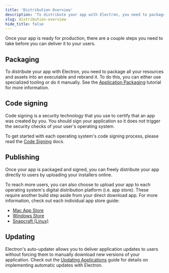 ```yaml
---
title: 'Distribution Overview'
description: 'To distribute your app with Electron, you need to package and rebrand it. To do this, you can either use specialized tooling or manual approaches.'
slug: distribution-overview
hide_title: false
---
```


Once your app is ready for production, there are a couple steps you need to take before
you can deliver it to your users.

## Packaging

To distribute your app with Electron, you need to package all your resources and assets
into an executable and rebrand it. To do this, you can either use specialized tooling
or do it manually. See the [Application Packaging][application-packaging] tutorial
for more information.

## Code signing

Code signing is a security technology that you use to certify that an app was
created by you. You should sign your application so it does not trigger the
security checks of your user's operating system.

To get started with each operating system's code signing process, please read the
[Code Signing][code-signing] docs.

## Publishing

Once your app is packaged and signed, you can freely distribute your app directly
to users by uploading your installers online.

To reach more users, you can also choose to upload your app to each operating system's
digital distribution platform (i.e. app store). These require another build step aside
from your direct download app. For more information, check out each individual app store guide:

- [Mac App Store][mac-app]
- [Windows Store][windows-store]
- [Snapcraft (Linux)][snapcraft]

## Updating

Electron's auto-updater allows you to deliver application updates to users
without forcing them to manually download new versions of your application.
Check out the [Updating Applications][updates] guide for details on implementing automatic updates
with Electron.

<!-- Link labels -->

[application-packaging]: latest/tutorial/application-distribution.md
[code-signing]: latest/tutorial/code-signing.md
[mac-app]: latest/tutorial/mac-app-store-submission-guide.md
[windows-store]: latest/tutorial/windows-store-guide.md
[snapcraft]: latest/tutorial/snapcraft.md
[updates]: latest/tutorial/updates.md
